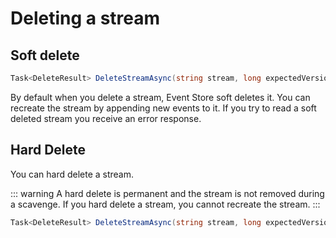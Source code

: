 # Deleting a stream

## Soft delete

```csharp
Task<DeleteResult> DeleteStreamAsync(string stream, long expectedVersion, UserCredentials userCredentials = null);
```

<!-- TODO: Need a better explanation -->

By default when you delete a stream, Event Store soft deletes it. You can recreate the stream by appending new events to it. If you try to read a soft deleted stream you receive an error response.

## Hard Delete

You can hard delete a stream.

::: warning
A hard delete is permanent and the stream is not removed during a scavenge. If you hard delete a stream, you cannot recreate the stream.
:::

```csharp
Task<DeleteResult> DeleteStreamAsync(string stream, long expectedVersion, bool hardDelete, UserCredentials userCredentials = null);
```
